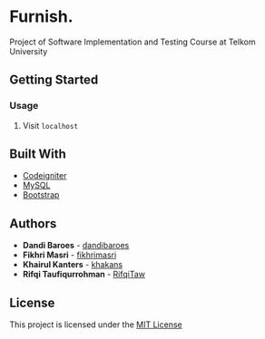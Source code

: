 # Furnish.

Project of Software Implementation and Testing Course at Telkom University

## Getting Started

### Usage

1. Visit `localhost`

## Built With

* [Codeigniter](https://www.codeigniter.com/)
* [MySQL](https://www.mysql.com/)
* [Bootstrap](https://getbootstrap.com/)

## Authors

* **Dandi Baroes** - [dandibaroes](https://github.com/dandibaroes)
* **Fikhri Masri** - [fikhrimasri](https://github.com/fikhrimasri)
* **Khairul Kanters** - [khakans](https://github.com/khakans)
* **Rifqi Taufiqurrohman** - [RifqiTaw](https://github.com/RifqiTaw)

## License

This project is licensed under the [MIT License](LICENSE)
